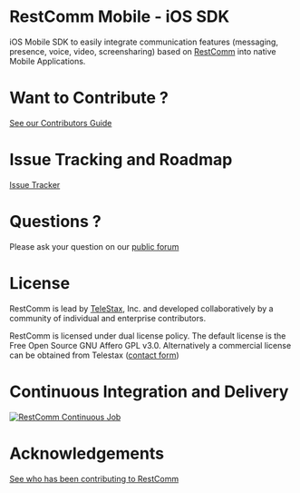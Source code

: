 RestComm Mobile - iOS SDK
================

iOS Mobile SDK to easily integrate communication features (messaging, presence, voice, video, screensharing) based on [RestComm](http://restcomm.com/) into native Mobile Applications.

Want to Contribute ? 
========
[See our Contributors Guide](https://github.com/Mobicents/RestComm/wiki/Contribute-to-RestComm)

Issue Tracking and Roadmap
========
[Issue Tracker](https://github.com/Mobicents/restcomm-ios-sdk/issues)


Questions ?
========
Please ask your question on our [public forum](http://groups.google.com/group/restcomm)

License
========

RestComm is lead by [TeleStax](http://www.telestax.com/), Inc. and developed collaboratively by a community of individual and enterprise contributors.

RestComm is licensed under dual license policy. The default license is the Free Open Source GNU Affero GPL v3.0. Alternatively a commercial license can be obtained from Telestax ([contact form](http://www.telestax.com/contactus/#InquiryForm))

Continuous Integration and Delivery
========
[![RestComm Continuous Job](http://www.cloudbees.com/sites/default/files/Button-Built-on-CB-1.png)](https://mobicents.ci.cloudbees.com/job/RestComm/)

Acknowledgements
========
[See who has been contributing to RestComm](http://www.telestax.com/opensource/acknowledgments/)
